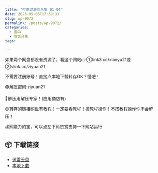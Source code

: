 ```yaml
---
title: "吖弟过浪险合集 01-04"
date: 2025-05-06T17:38:33
slug: wp-9072
permalink: /posts/wp-9072/
categories:
  - 盖📺
  - 恰饭合集
tags:

---
```


如果两个网盘都没有资源了，看这个网站👉①link3.cc/xianyu21或②vlink.cc/ziyuan21

不需要注册账号！直接点本地下载转存OK？懂吧！

🟢解压密码:ziyuan21

🔵解压用解压专家！(应用商店有)

🟡转存的链接网盘有教程！一定要看教程！按教程操作！不按教程操作你不会解压！

💰🈶能力的宝，可以点左下角赞赏支持一下网站运行

## 📦 下载链接
- [迅雷云盘](https://blziyuan21.com/pay-download/9072?key=9836e93191&down_id=0)
- [本地下载](https://blziyuan21.com/pay-download/9072?key=9836e93191&down_id=1)

